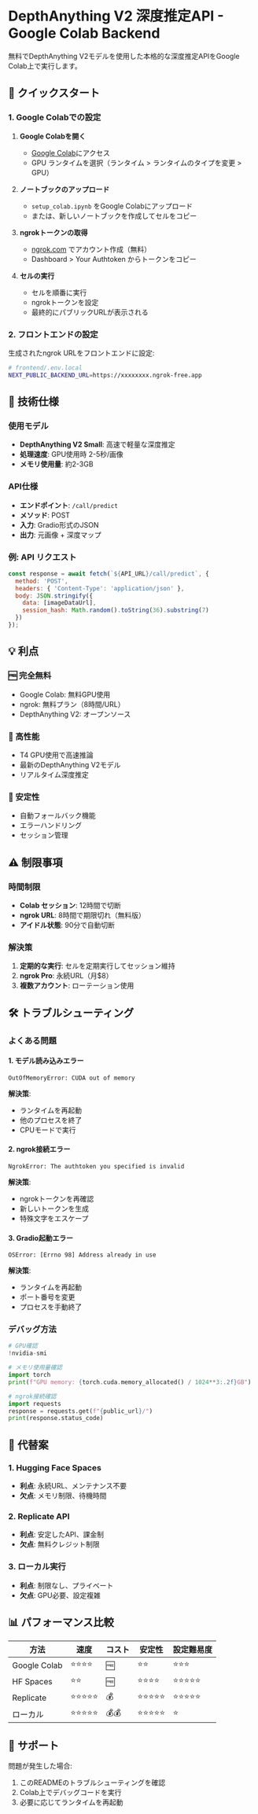 # DepthAnything V2 深度推定API - Google Colab Backend

無料でDepthAnything V2モデルを使用した本格的な深度推定APIをGoogle Colab上で実行します。

## 🚀 クイックスタート

### 1. Google Colabでの設定

1. **Google Colabを開く**
   - [Google Colab](https://colab.research.google.com/)にアクセス
   - GPU ランタイムを選択（ランタイム > ランタイムのタイプを変更 > GPU）

2. **ノートブックのアップロード**
   - `setup_colab.ipynb` をGoogle Colabにアップロード
   - または、新しいノートブックを作成してセルをコピー

3. **ngrokトークンの取得**
   - [ngrok.com](https://ngrok.com) でアカウント作成（無料）
   - Dashboard > Your Authtoken からトークンをコピー

4. **セルの実行**
   - セルを順番に実行
   - ngrokトークンを設定
   - 最終的にパブリックURLが表示される

### 2. フロントエンドの設定

生成されたngrok URLをフロントエンドに設定:

```bash
# frontend/.env.local
NEXT_PUBLIC_BACKEND_URL=https://xxxxxxxx.ngrok-free.app
```

## 🔧 技術仕様

### 使用モデル
- **DepthAnything V2 Small**: 高速で軽量な深度推定
- **処理速度**: GPU使用時 2-5秒/画像
- **メモリ使用量**: 約2-3GB

### API仕様
- **エンドポイント**: `/call/predict`
- **メソッド**: POST
- **入力**: Gradio形式のJSON
- **出力**: 元画像 + 深度マップ

### 例: API リクエスト
```javascript
const response = await fetch(`${API_URL}/call/predict`, {
  method: 'POST',
  headers: { 'Content-Type': 'application/json' },
  body: JSON.stringify({
    data: [imageDataUrl],
    session_hash: Math.random().toString(36).substring(7)
  })
});
```

## 💡 利点

### 🆓 完全無料
- Google Colab: 無料GPU使用
- ngrok: 無料プラン（8時間/URL）
- DepthAnything V2: オープンソース

### 🚀 高性能
- T4 GPU使用で高速推論
- 最新のDepthAnything V2モデル
- リアルタイム深度推定

### 🔄 安定性
- 自動フォールバック機能
- エラーハンドリング
- セッション管理

## ⚠️ 制限事項

### 時間制限
- **Colab セッション**: 12時間で切断
- **ngrok URL**: 8時間で期限切れ（無料版）
- **アイドル状態**: 90分で自動切断

### 解決策
1. **定期的な実行**: セルを定期実行してセッション維持
2. **ngrok Pro**: 永続URL（月$8）
3. **複数アカウント**: ローテーション使用

## 🛠️ トラブルシューティング

### よくある問題

#### 1. モデル読み込みエラー
```
OutOfMemoryError: CUDA out of memory
```
**解決策**:
- ランタイムを再起動
- 他のプロセスを終了
- CPUモードで実行

#### 2. ngrok接続エラー
```
NgrokError: The authtoken you specified is invalid
```
**解決策**:
- ngrokトークンを再確認
- 新しいトークンを生成
- 特殊文字をエスケープ

#### 3. Gradio起動エラー
```
OSError: [Errno 98] Address already in use
```
**解決策**:
- ランタイムを再起動
- ポート番号を変更
- プロセスを手動終了

### デバッグ方法

```python
# GPU確認
!nvidia-smi

# メモリ使用量確認
import torch
print(f"GPU memory: {torch.cuda.memory_allocated() / 1024**3:.2f}GB")

# ngrok接続確認
import requests
response = requests.get(f"{public_url}/")
print(response.status_code)
```

## 🔄 代替案

### 1. Hugging Face Spaces
- **利点**: 永続URL、メンテナンス不要
- **欠点**: メモリ制限、待機時間

### 2. Replicate API
- **利点**: 安定したAPI、課金制
- **欠点**: 無料クレジット制限

### 3. ローカル実行
- **利点**: 制限なし、プライベート
- **欠点**: GPU必要、設定複雑

## 📊 パフォーマンス比較

| 方法 | 速度 | コスト | 安定性 | 設定難易度 |
|------|------|--------|--------|------------|
| Google Colab | ⭐⭐⭐⭐ | 🆓 | ⭐⭐ | ⭐⭐⭐ |
| HF Spaces | ⭐⭐ | 🆓 | ⭐⭐⭐⭐ | ⭐⭐⭐⭐⭐ |
| Replicate | ⭐⭐⭐⭐⭐ | 💰 | ⭐⭐⭐⭐⭐ | ⭐⭐⭐⭐⭐ |
| ローカル | ⭐⭐⭐⭐⭐ | 💰💰 | ⭐⭐⭐⭐⭐ | ⭐ |

## 🤝 サポート

問題が発生した場合:
1. このREADMEのトラブルシューティングを確認
2. Colab上でデバッグコードを実行
3. 必要に応じてランタイムを再起動